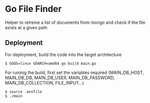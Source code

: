 # Go File Finder

Helper to retreive a list of documents from mongo and check if the file exists at a given path

## Deployment

For deployment, build the code into the target architecture
```
$ GOOS=linux GOARCH=amd64 go build main.go
```

For runinig the build, first set the variables required (MAIN_DB_HOST, MAIN_DB_DB, MAIN_DB_USER, MAIN_DB_PASSWORD, MAIN_DB_COLLECTION, FILE_INPUT...)
```
$ source .envfile
$ ./main
```
